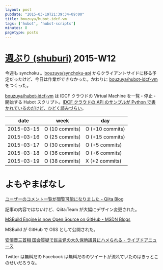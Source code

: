 ```yaml
---
layout: post
pubdate: "2015-03-19T21:39:34+09:00"
title: bouzuya/hubot-idcf-vm
tags: ['hubot', 'hubot-scripts']
minutes: 8
pagetype: posts
---
```

# [週ぶり (shuburi)][shuburi] 2015-W12

今週も synchoku 。[bouzuya/synchoku-api][] からクライアントサイドに移る予定だったけど、今日は作業ができなかった。かわりに [bouzuya/hubot-idcf-vm][] をつくった。

[bouzuya/hubot-idcf-vm][] は IDCF クラウドの Virtual Machine を一覧・停止・開始する Hubot スクリプト。[IDCF クラウドの API のサンプルが Python で書かれているのだけど、ひどく読みづらい](http://www.idcf.jp/cloud/docs/Developer's%20Guide)。

date       | week            | day
-----------|-----------------|-----------------
2015-03-15 | O (10 commits)  | O (+10 commits)
2015-03-16 | O (25 commits)  | O (+15 commits)
2015-03-17 | O (30 commits)  | O (+5 commits)
2015-03-18 | O (36 commits)  | O (+6 commits)
2015-03-19 | O (38 commits)  | X (+2 commits)

# よもやまばなし

[ユーザーのコメント一覧が閲覧可能になりました - Qiita Blog](http://blog.qiita.com/post/114017651319/comments-on-my-page)

記事の内容ではないけど、Qiita:Team が大幅にデザイン変更された。

[MSBuild Engine is now Open Source on GitHub - MSDN Blogs](http://blogs.msdn.com/b/dotnet/archive/2015/03/18/msbuild-engine-is-now-open-source-on-github.aspx)

MSBuild が GitHub で OSS として公開された。

[安倍晋三首相 国会質疑で民主党の大久保勉議員にハメられる - ライブドアニュース](http://news.livedoor.com/article/detail/9904278/)

Twitter は無料だの Facebook は無料だののツイートが流れていたのはきっとこのせいだろうな。

[shuburi]: http://shuburi.org
[bouzuya/hubot-idcf-vm]: https://github.com/bouzuya/hubot-idcf-vm
[bouzuya/synchoku-api]: https://github.com/bouzuya/synchoku-api
